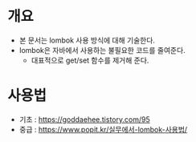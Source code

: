 # 개요
- 본 문서는 lombok 사용 방식에 대해 기술한다. 
- lombok은 자바에서 사용하는 불필요한 코드를 줄여준다. 
    - 대표적으로 get/set 함수를 제거해 준다. 

# 사용법
- 기초 : <https://goddaehee.tistory.com/95>
- 중급 : <https://www.popit.kr/실무에서-lombok-사용법/>